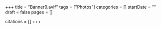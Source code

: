 +++
title = "Banner9.avif"
tags = ["Photos"]
categories = []
startDate = ""
draft = false
pages = []

citations = []
+++
